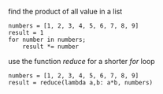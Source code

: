 find the product of all value in a list

```
numbers = [1, 2, 3, 4, 5, 6, 7, 8, 9]
result = 1
for number in numbers;
    result *= number
```

use  the function _reduce_ for a shorter _for_ loop

```
numbers = [1, 2, 3, 4, 5, 6, 7, 8, 9]
result = reduce(lambda a,b: a*b, numbers)
```
